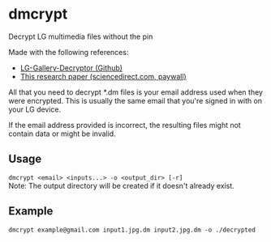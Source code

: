 # dmcrypt
Decrypt LG multimedia files without the pin

Made with the following references:
 - [LG-Gallery-Decryptor (Github)](https://github.com/kamicater/LG-Gallery-Decryptor)
 - [This research paper (sciencedirect.com, paywall)](https://www.sciencedirect.com/science/article/abs/pii/S266628172100202X)

All that you need to decrypt \*.dm files is your email address used when they were encrypted. This
is usually the same email that you're signed in with on your LG device.

If the email address provided is incorrect, the resulting files might not contain data or might be
invalid.

## Usage
`dmcrypt <email> <inputs...> -o <output_dir> [-r]`  
Note: The output directory will be created if it doesn't already exist.

## Example
`dmcrypt example@gmail.com input1.jpg.dm input2.jpg.dm -o ./decrypted`
